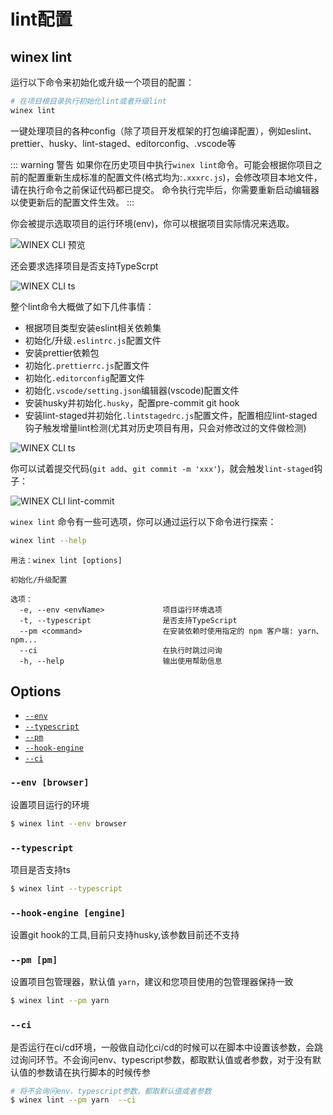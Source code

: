 # lint配置


## winex lint
运行以下命令来初始化或升级一个项目的配置：

``` bash
# 在项目根目录执行初始化lint或者升级lint
winex lint
```

一键处理项目的各种config（除了项目开发框架的打包编译配置），例如eslint、prettier、husky、lint-staged、editorconfig、.vscode等

::: warning 警告
如果你在历史项目中执行`winex lint`命令。可能会根据你项目之前的配置重新生成标准的配置文件(格式均为:`.xxxrc.js`)，会修改项目本地文件，请在执行命令之前保证代码都已提交。
命令执行完毕后，你需要重新启动编辑器以使更新后的配置文件生效。
:::


你会被提示选取项目的运行环境(env)，你可以根据项目实际情况来选取。

![WINEX CLI 预览](/docs-winex-cli/lint-env.jpg)


还会要求选择项目是否支持TypeScrpt

![WINEX CLI ts](/docs-winex-cli/lint-ts.png)



整个lint命令大概做了如下几件事情：

- 根据项目类型安装eslint相关依赖集
- 初始化/升级`.eslintrc.js`配置文件
- 安装prettier依赖包
- 初始化`.prettierrc.js`配置文件
- 初始化`.editorconfig`配置文件
- 初始化`.vscode/setting.json`编辑器(vscode)配置文件
- 安装husky并初始化`.husky`，配置pre-commit git hook
- 安装lint-staged并初始化`.lintstagedrc.js`配置文件，配置相应lint-staged钩子触发增量lint检测(尤其对历史项目有用，只会对修改过的文件做检测)

![WINEX CLI ts](/docs-winex-cli/lint-all.png)

你可以试着提交代码(`git add`、`git commit -m 'xxx'`)，就会触发`lint-staged`钩子：


![WINEX CLI lint-commit](/docs-winex-cli/lint-commit.png)


`winex lint` 命令有一些可选项，你可以通过运行以下命令进行探索：

``` bash
winex lint --help
```

```
用法：winex lint [options]

初始化/升级配置

选项：
  -e, --env <envName>             项目运行环境选项
  -t, --typescript                是否支持TypeScript
  --pm <command>                  在安装依赖时使用指定的 npm 客户端: yarn、npm...
  --ci                            在执行时跳过问询
  -h, --help                      输出使用帮助信息
```



## Options

- [`--env`](#--env)
- [`--typescript`](#--typescript)
- [`--pm`](#--pm)
- [`--hook-engine`](#--hook-engine)
- [`--ci`](#--ci)

### `--env [browser]`

设置项目运行的环境

```bash
$ winex lint --env browser
```

### `--typescript`

项目是否支持ts

```bash
$ winex lint --typescript
```

### `--hook-engine [engine]`

设置git hook的工具,目前只支持husky,该参数目前还不支持


### `--pm [pm]`

设置项目包管理器，默认值 `yarn`，建议和您项目使用的包管理器保持一致

```bash
$ winex lint --pm yarn
```


### `--ci`

是否运行在ci/cd环境，一般做自动化ci/cd的时候可以在脚本中设置该参数，会跳过询问环节。不会询问env、typescript参数，都取默认值或者参数，对于没有默认值的参数请在执行脚本的时候传参

```bash
# 将不会询问env、typescript参数，都取默认值或者参数
$ winex lint --pm yarn  --ci
```

